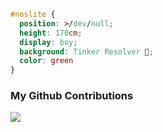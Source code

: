 










```css
#noslite { 
  position: >/dev/null; 
  height: 170cm; 
  display: boy; 
  background: Tinker Resolver 🔨; 
  color: green 
}
```

### My Github Contributions

![](https://raw.githubusercontent.com/iswxp/iswxp/main/assets/github-contribution-grid-snake.svg)              
